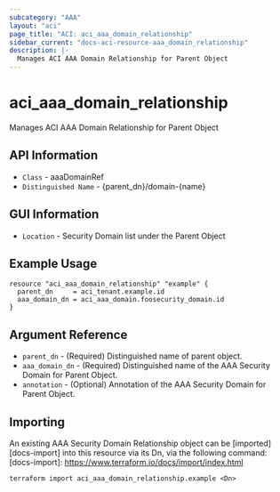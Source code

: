 ```yaml
---
subcategory: "AAA"
layout: "aci"
page_title: "ACI: aci_aaa_domain_relationship"
sidebar_current: "docs-aci-resource-aaa_domain_relationship"
description: |-
  Manages ACI AAA Domain Relationship for Parent Object
---
```


# aci_aaa_domain_relationship #

Manages ACI AAA Domain Relationship for Parent Object

## API Information ##

* `Class` - aaaDomainRef
* `Distinguished Name` - {parent_dn}/domain-{name}

## GUI Information ##

* `Location` - Security Domain list under the Parent Object 


## Example Usage ##

```hcl
resource "aci_aaa_domain_relationship" "example" {
  parent_dn     = aci_tenant.example.id
  aaa_domain_dn = aci_aaa_domain.foosecurity_domain.id
}
```

## Argument Reference ##

* `parent_dn` - (Required) Distinguished name of parent object.
* `aaa_domain_dn` - (Required) Distinguished name of the AAA Security Domain for Parent Object.
* `annotation` - (Optional) Annotation of the AAA Security Domain for Parent Object.


## Importing ##

An existing AAA Security Domain Relationship object can be [imported][docs-import] into this resource via its Dn, via the following command:
[docs-import]: https://www.terraform.io/docs/import/index.html


```
terraform import aci_aaa_domain_relationship.example <Dn>
```